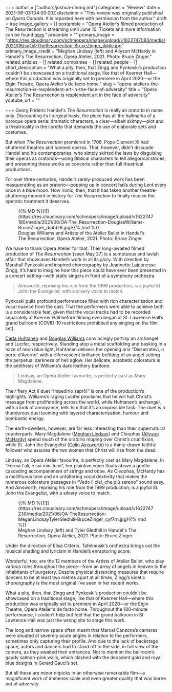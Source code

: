 +++
author = ["authors/joshua-chong.md"]
categories = "Review"
date = 2021-06-03T04:00:00Z
disclaimer = "This review was originally published on _Opera Canada_. It is reposted here with permission from the author."
draft = true
image_gallery = []
postamble = "Opera Atelier’s filmed production of The Resurrection is streaming until June 10. Tickets and more information can be found [here]()."
preamble = ""
primary_image = "https://res.cloudinary.com/schmopera/image/upload/v1622747083/media/2021/06/sqOA-TheResurrection-BruceZinger_jkkjle.jpg"
primary_image_credit = "Meghan Lindsay (left) and Allyson McHardy in Handel's The Resurrection, Opera Atelier, 2021. Photo: Bruce Zinger."
related_articles = []
related_companies = []
related_people = []
short_description = "What a pity, then, that Zingg and Pynkoski’s production couldn’t be showcased on a traditional stage, like that of Koerner Hall—where this production was originally set to premiere in April 2020—or the Elgin Theatre, Opera Atelier’s de facto home."
slug = "opera-ateliers-the-resurrection-is-resplendent-art-in-the-face-of-adversity"
title = "Opera Atelier’s The Resurrection is resplendent art in the face of adversity"
youtube_url = ""

+++
Georg Frideric Handel's _The Resurrection_ is really an oratorio in name only. Discounting its liturgical basis, the piece has all the hallmarks of a baroque opera seria: dramatic characters, a clear—albeit skimpy—plot and a theatricality in the libretto that demands the use of elaborate sets and costumes. 

But when _The Resurrection_ premiered in 1708, Pope Clement XI had shuttered theatres and banned operas. That, however, didn’t dissuade Handel and his contemporaries, who simply skirted the laws by disguising their operas as oratorios—using Biblical characters to tell allegorical stories, and presenting these works as concerts rather than full theatrical productions. 

For over three centuries, Handel’s rarely-produced work has been masquerading as an oratorio—popping up in concert halls during Lent every once in a blue moon. How ironic, then, that it has taken another theatre-shuttering moment in history for _The Resurrection_ to finally receive the operatic treatment it deserves. 

<figure data-type="image">{{% MD %}}![](https://res.cloudinary.com/schmopera/image/upload/v1622747180/media/2021/06/OA-The_Resurrection-DouglasWilliams-BruceZinger_do4dz8.jpg){{% /md %}}

<figcaption>Douglas Williams and Artists of the Atelier Ballet in Handel's The Resurrection, Opera Atelier, 2021. Photo: Bruce Zinger.</figcaption>

</figure>

We have to thank Opera Atelier for that. Their long-awaited filmed production of _The Resurrection_ (seen May 27) is a sumptuous and lavish affair that showcases Handel’s work in all its glory. With direction by Marshall Pynkoski and inspired choreography by Jeannette Lajeunesse Zingg, it’s hard to imagine how this piece could have ever been presented in a concert setting—with static singers in front of a symphony orchestra. 

> Ainsworth, reprising his role from the 1999 production, is a joyful St. John the Evangelist, with a silvery voice to match. 

Pynkoski pulls profound performances filled with rich characterization and vocal nuance from the cast. That the performers were able to achieve both is a considerable feat, given that the vocal tracks had to be recorded separately at Koerner Hall before filming even began at St. Lawrence Hall’s grand ballroom (COVID-19 restrictions prohibited any singing on the film set). 

[Carla Huhtanen](/scene/people/carla-huhtanen/) and [Douglas Williams](/scene/people/douglas-williams/) convincingly portray an archangel and Lucifer, respectively. Standing atop a metal scaffolding and basking in a haze of neon blue light, Huhtanen delivers her opening aria “Disserratevi, o porte d'Averno” with a effervescent brilliance befitting of an angel setting the perpetual darkness of hell aglow. Her delicate, acrobatic coloratura is the antithesis of Williams’s dark leathery baritone. 

> Lindsay, an Opera Atelier favourite, is perfectly cast as Mary Magdalene.

Their fiery Act II duet “Impedirlo saprò!” is one of the production’s highlights. Williams’s raging Lucifer proclaims that he will halt Christ’s message from proliferating across the world, while Huhtanen’s archangel, with a look of annoyance, tells him that it’s an impossible task. The duet is a thunderous duel teeming with layered characterization, humour and bombastic energy.

The earth-dwellers, however, are far less interesting than their supernatural counterparts. Mary Magdalene ([Meghan Lindsay](/scene/people/meghan-lindsay/)) and Cleophas ([Allyson McHardy](/scene/people/allyson-mchardy/)) spend much of the oratorio moping over Christ’s crucifixion, while St. John the Evangelist ([Colin Ainsworth](/scene/people/colin-ainsworth/)) is a thinly-drawn faithful follower who assures the two women that Christ will rise from the dead. 

Lindsay, an Opera Atelier favourite, is perfectly cast as Mary Magdalene. In “Ferma l'ali, e sui miei lumi”, her plaintive voice floats above a gentle cascading accompaniment of strings and oboe. As Cleophas, McHardy has a mellifluous tone and an unfaltering vocal dexterity that makes the numerous coloratura passages in “Vedo il ciel, che più sereno” sound easy. And Ainsworth, reprising his role from the 1999 production, is a joyful St. John the Evangelist, with a silvery voice to match. 

<figure data-type="image">{{% MD %}}![](https://res.cloudinary.com/schmopera/image/upload/v1622747230/media/2021/06/OA-TheResurrection-MeganLindsayTylerGledhill-BruceZinger_cyf7rn.jpg){{% /md %}}

<figcaption>Meghan Lindsay (left) and Tyler Gledhill in Handel's The Resurrection, Opera Atelier, 2021. Photo: Bruce Zinger.</figcaption>

</figure>

Under the direction of Elisa Citterio, Tafelmusik’s orchestra brings out the musical shading and lyricism in Handel’s enrapturing score.   

Wonderful, too, are the 12 members of the Artists of Atelier Ballet, who play various roles throughout the piece—from an army of angels in heaven to the inhabitants of purgatory. Despite physical distancing measures that require dancers to be at least two metres apart at all times, Zingg’s kinetic choreography is the most original I’ve seen in her recent works. 

What a pity, then, that Zingg and Pynkoski’s production couldn’t be showcased on a traditional stage, like that of Koerner Hall—where this production was originally set to premiere in April 2020—or the Elgin Theatre, Opera Atelier’s de facto home. Throughout the 100-minute performance, I couldn’t help but feel that the grand ballroom in St. Lawrence Hall was just the wrong site to stage this work. 

The long and narrow space often meant that Marcel Canzona’s cameras were situated at severely acute angles in relation to the performers, sometimes only capturing their profile. And due to the lack of backstage space, actors and dancers had to stand off to the side, in full view of the camera, as they awaited their entrances. Not to mention the ballroom’s gaudy salmon-pink walls, which clashed with the decadent gold and royal blue designs in Gerard Gauci’s set. 

But all these are minor nitpicks in an otherwise remarkable film—a magnificent work of immense scale and even greater quality that was borne out of adversity. 